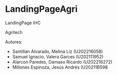 # LandingPageAgri
LandingPage IHC

Agritech

Autores:
- Santillan Alvarado, Melina Liz (U202216058)
- Samuel Ignacio, Valera Garces (U202111952)
- Alarcon Paredes, Damaso Ricardo (U202216272)
- Millones Espinoza, Jesús Andrés (U20211B598
